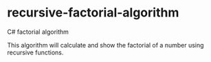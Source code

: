 # recursive-factorial-algorithm
C# factorial algorithm

This algorithm will calculate and show the factorial of a number using recursive functions.
